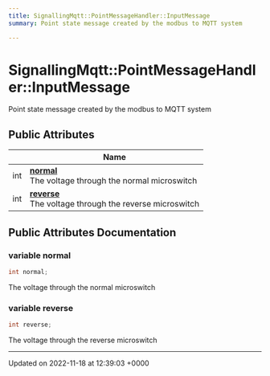 ```yaml
---
title: SignallingMqtt::PointMessageHandler::InputMessage
summary: Point state message created by the modbus to MQTT system 

---
```


# SignallingMqtt::PointMessageHandler::InputMessage



Point state message created by the modbus to MQTT system 

## Public Attributes

|                | Name           |
| -------------- | -------------- |
| int | **[normal](/SignallingSystem-doc/vb/Classes/classSignallingMqtt_1_1PointMessageHandler_1_1InputMessage/#variable-normal)** <br>The voltage through the normal microswitch  |
| int | **[reverse](/SignallingSystem-doc/vb/Classes/classSignallingMqtt_1_1PointMessageHandler_1_1InputMessage/#variable-reverse)** <br>The voltage through the reverse microswitch  |

## Public Attributes Documentation

### variable normal

```csharp
int normal;
```

The voltage through the normal microswitch 

### variable reverse

```csharp
int reverse;
```

The voltage through the reverse microswitch 

-------------------------------

Updated on 2022-11-18 at 12:39:03 +0000